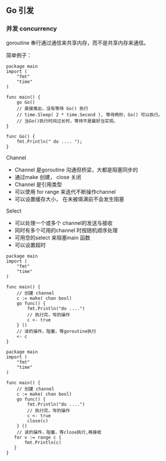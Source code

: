 ## Go 引发

### 并发 concurrency

 goroutine 奉行通过通信来共享内存，而不是共享内存来通信。

简单例子：
```
package main
import (
    "fmt"
    "time"
)

func main() {
    go Go()
    // 直接推出，没有等待 Go() 执行
    // time.Sleep( 2 * time.Second ), 等待两秒，Go() 可以执行。
    // 当Go()执行时间过长时，等待不是最好当实现。
}

func Go() {
    fmt.Println(" do .... ");
}

```

Channel

+ Channel 是goroutine 沟通但桥梁，大都是阻塞同步的
+ 通过make 创建， close 关闭
+ Channel 是引用类型
+ 可以使用 for range 来迭代不断操作channel
+ 可以设置缓存大小， 在未被填满前不会发生阻塞

Select

+ 可以处理一个或多个 channel的发送与接收
+ 同时有多个可用的channel 时按随机顺序处理
+ 可用空的select 来阻塞main 函数
+ 可以设置超时

```
package main
import (
    "fmt"
    "time"
)

func main() {
    // 创建 channel
    c := make( chan bool)
    go func() {
        fmt.Println("do ....")
        // 执行完，写的操作
        c <- true
    } ()
    // 读的操作，阻塞，等goroutine执行
    <- c
}

```

```
package main
import (
    "fmt"
    "time"
)

func main() {
    // 创建 channel
    c := make( chan bool)
    go func() {
        fmt.Println("do ....")
        // 执行完，写的操作
        c <- true
        close(c)
    } ()
    // 读的操作，阻塞，等close执行,再接收
   for v := range c {
       fmt.Println(c)
   }
}

```










